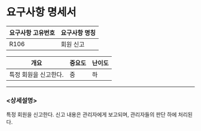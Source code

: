 요구사항 명세서
===================

|요구사항 고유번호|요구사항 명칭|
|---|---|
|R106|회원 신고|    
  
|개요|중요도|난이도|
|---|---|---|
|특정 회원을 신고한다.|중|하|

---
### <상세설명>  
특정 회원을 신고한다. 
신고 내용은 관리자에게 보고되며, 관리자들의 판단 하에 처리된다.